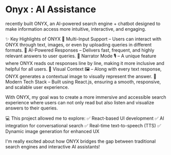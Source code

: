 # Onyx : AI Assistance
recently built ONYX, an AI-powered search engine + chatbot designed to make information access more intuitive, interactive, and engaging.

✨ Key Highlights of ONYX
🔹 Multi-Input Support – Users can interact with ONYX through text, images, or even by uploading queries in different formats.
🔹 AI-Powered Responses – Delivers fast, frequent, and highly relevant answers to user queries.
🔹 Narrator Mode 🎙️ – A unique feature where ONYX reads out responses line by line, making it more inclusive and helpful for all users.
🔹 Visual Context 🖼️ – Along with every text response, ONYX generates a contextual image to visually represent the answer.
🔹 Modern Tech Stack – Built using React.js, ensuring a smooth, responsive, and scalable user experience.

With ONYX, my goal was to create a more immersive and accessible search experience where users can not only read but also listen and visualize answers to their queries.

💻 This project allowed me to explore:
✅ React-based UI development
✅ AI integration for conversational search
✅ Real-time text-to-speech (TTS)
✅ Dynamic image generation for enhanced UX

I'm really excited about how ONYX bridges the gap between traditional search engines and interactive AI assistants!

